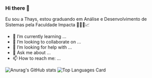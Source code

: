 ### Hi there 👋

Eu sou a Thays, estou graduando em Análise e Desenvolvimento de Sistemas pela Faculdade Impacta 👩🏻‍💻📈

- 🌱 I’m currently learning ...
- 👯 I’m looking to collaborate on ...
- 🤔 I’m looking for help with ...
- 💬 Ask me about ...
- 📫 How to reach me: ...

![Anurag's GitHub stats](https://github-readme-stats.vercel.app/api?username=thaysrq&theme=jolly&show_icons=true)
![Top Languages Card](https://github-readme-stats.vercel.app/api/top-langs/?username=thaysrq&theme=jolly&show_icons=true)
